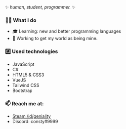 ✨ _human, student, programmer._ ✨
### 👨‍💻 What I do
- 🎓 Learning: new and better programming languages
- :stars: Working to get my world as being mine.

### :hash: Used technologies
- JavaScript
- C#
- HTML5 & CSS3
- VueJS
- Tailwind CSS
- Bootstrap

### 📫 Reach me at:
- [Steam /id/geniality](https://steamcommunity.com/id/geniality/)
- Discord: consty#9999

<!--
**constyy/constyy** is a ✨ _special_ ✨ repository because its `README.md` (this file) appears on your GitHub profile.

Here are some ideas to get you started:

- 🔭 I’m currently working on ...
- 🌱 I’m currently learning ...
- 👯 I’m looking to collaborate on ...
- 🤔 I’m looking for help with ...
- 💬 Ask me about ...
- 📫 How to reach me: ...
- 😄 Pronouns: ...
- ⚡ Fun fact: ...
-->
